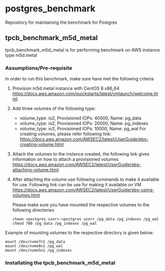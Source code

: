 # postgres_benchmark
Repository for maintaining the benchmark for Postgres

## tpcb_benchmark_m5d_metal
tpcb_benchmark_m5d_metal is for performing benchmark on AWS instance type m5d.metal

### Assumptions/Pre-requisite

In order to run this benchmark, make sure have met the following criteria

1. Provision m5d.metal instance with CentOS 8 x86_64
    https://docs.aws.amazon.com/quickstarts/latest/vmlaunch/welcome.html
    
2. Add three volumes of the following type:
    * volume_type: io2, Provisioned IOPs: 40000, Name: pg_data
    * volume_type: io2, Provisioned IOPs: 20000, Name: pg_indexes
    * volume_type: io2, Provisioned IOPs: 10000, Name: pg_wal
   For creating volumes, please refer following link:
   https://docs.aws.amazon.com/AWSEC2/latest/UserGuide/ebs-creating-volume.html
   
3. Attach the volumes to the instance created, the following link gives information on how to attach a provisioned volumes
   https://docs.aws.amazon.com/AWSEC2/latest/UserGuide/ebs-attaching-volume.html

4. After attaching the volume use following commands to make it available for use. Following link can be use for making it available on VM
   https://docs.aws.amazon.com/AWSEC2/latest/UserGuide/ebs-using-volumes.html
   
   Please make sure you have mounted the respective volumes to the following directories
   ```sudo mkdir -p /pg_data /pg_indexes /pg_wal
   chown <postgres user>:<postgres user> /pg_data /pg_indexes /pg_wal
   chmod 700 /pg_data /pg_indexes /pg_wal
   ```
 
  Example of mounting volumes to the respective directory is given below:
   ```
   mount /dev/nvme7n1 /pg_data
   mount /dev/nvme6n1 /pg_wal
   mount /dev/nvme5n1 /pg_indexes
   ```
 
### Installating the tpcb_benchmark_m5d_metal
 

  
  

